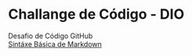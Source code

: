 # Challange de Código - DIO
Desafio de Código GitHub  
[Sintáxe Básica de Markdown](https://docs.pipz.com/central-de-ajuda/learning-center/guia-basico-de-markdown#open)
